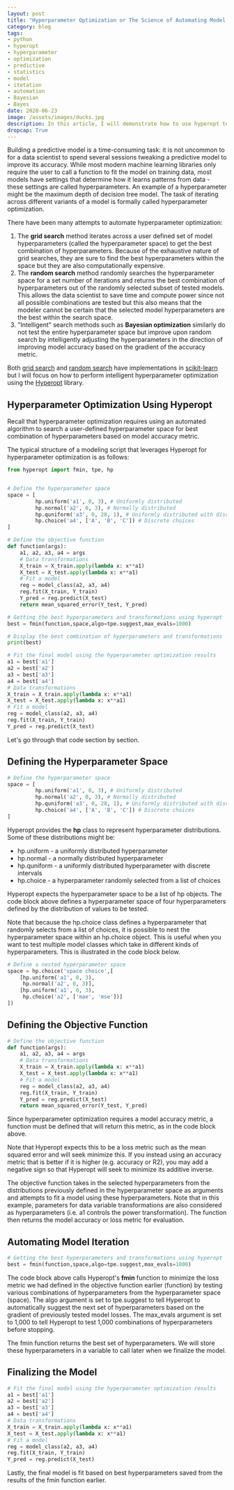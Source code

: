 ```yaml
---
layout: post
title: "Hyperparameter Optimization or The Science of Automating Model Iteration"
category: blog
tags: 
- python 
- hyperopt 
- hyperparameter 
- optimization 
- predictive
- statistics
- model 
- itetation
- automation
- Bayesian
- Bayes
date: 2020-06-23
image: /assets/images/ducks.jpg
description: In this article, I will demonstrate how to use hyperopt to optimize model hyperparameters.
dropcap: True
---
```


Building a predictive model is a time-consuming task: it is not uncommon to for a data scientist to spend several sessions tweaking a predictive model to improve its accuracy. While most modern machine learning libraries only require the user to call a function to fit the model on training data, most models have settings that determine how it learns patterns from data - these settings are called hyperparameters. An example of a hyperparameter might be the maximum depth of decision tree model. The task of iterating across different variants of a model is formally called hyperparameter optimization.

There have been many attempts to automate hyperparameter optimization:

1. The **grid search** method iterates across a user defined set of model hyperparameters (called the hyperparameter space) to get the best combination of hyperparameters. Because of the exhaustive nature of grid searches, they are sure to find the best hyperparameters within the space but they are also computationally expensive.
2. The **random search** method randomly searches the hyperparameter space for a set number of iterations and returns the best combination of hyperparameters out of the randomly selected subset of tested models. This allows the data scientist to save time and compute power since not all possible combinations are tested but this also means that the modeler cannot be certain that the selected model hyperparameters are the best within the search space.
3. "Intelligent" search methods such as **Bayesian optimization** similarly do not test the entire hyperparameter space but improve upon random search by intelligently adjusting the hyperparameters in the direction of improving model accuracy based on the gradient of the accuracy metric.

Both [grid search](https://scikit-learn.org/stable/modules/generated/sklearn.model_selection.GridSearchCV.html#sklearn.model_selection.GridSearchCV) and [random search](https://scikit-learn.org/stable/modules/generated/sklearn.model_selection.RandomizedSearchCV.html#sklearn.model_selection.RandomizedSearchCV) have implementations in [scikit-learn](https://scikit-learn.org/stable/modules/grid_search.html) but I will focus on how to perform intelligent hyperparameter optimization using the [Hyperopt](https://github.com/hyperopt/hyperopt) library.

## Hyperparameter Optimization Using Hyperopt

Recall that hyperparameter optimization requires using an automated algorithm to search a user-defined hyperparameter space for best combination of hyperparameters based on model accuracy metric. 

The typical structure of a modeling script that leverages Hyperopt for hyperparameter optimization is as follows:

```python
from hyperopt import fmin, tpe, hp


# Define the hyperparameter space
space = [
         hp.uniform('a1', 0, 3), # Uniformly distributed
         hp.normal('a2', 0, 3), # Normally distributed
         hp.quniform('a3', 0, 28, 1), # Uniformly distributed with discrete intervals
    	 hp.choice('a4', ['A', 'B', 'C']) # Discrete choices
]

# Define the objective function
def function(args):
    a1, a2, a3, a4 = args
    # Data transformations
    X_train = X_train.apply(lambda x: x**a1)
    X_test = X_test.apply(lambda x: x**a1)
    # Fit a model
    reg = model_class(a2, a3, a4)
    reg.fit(X_train, Y_train)
    Y_pred = reg.predict(X_test)
    return mean_squared_error(Y_test, Y_pred)

# Getting the best hyperparameters and transformations using hyperopt
best = fmin(function,space,algo=tpe.suggest,max_evals=1000)

# Display the best combination of hyperparameters and transformations
print(best)

# Fit the final model using the hyperparameter optimization results
a1 = best['a1']
a2 = best['a2']
a3 = best['a3']
a4 = best['a4']
# Data transformations
X_train = X_train.apply(lambda x: x**a1)
X_test = X_test.apply(lambda x: x**a1)
# Fit a model
reg = model_class(a2, a3, a4)
reg.fit(X_train, Y_train)
Y_pred = reg.predict(X_test)
```

Let's go through that code section by section.

## Defining the Hyperparameter Space

```python
# Define the hyperparameter space
space = [
         hp.uniform('a1', 0, 3), # Uniformly distributed
         hp.normal('a2', 0, 3), # Normally distributed
         hp.quniform('a3', 0, 28, 1), # Uniformly distributed with discrete intervals
    	 hp.choice('a4', ['A', 'B', 'C']) # Discrete choices
]
```

Hyperopt provides the **hp** class to represent hyperparameter distributions. Some of these distributions might be:

* hp.uniform - a uniformly distributed hyperparameter
* hp.normal - a normally distributed hyperparameter
* hp.quniform - a uniformly distributed hyperparameter with discrete intervals
* hp.choice - a hyperparameter randomly selected from a list of choices

Hyperopt expects the hyperparameter space to be a list of hp objects. The code block above defines a hyperparameter space of four hyperparameters defined by the distribution of values to be tested.

Note that because the hp.choice class defines a hyperparameter that randomly selects from a list of choices, it is possible to nest the hyperparameter space within an hp.choice object. This is useful when you want to test multiple model classes which take in different kinds of hyperparameters. This is illustrated in the code block below.

```python
# Define a nested hyperparameter space
space = hp.choice('space choice',[
    [hp.uniform('a1', 0, 3),
     hp.normal('a2', 0, 3)],
    [hp.uniform('a1', 0, 3),
     hp.choice('a2', ['mae', 'mse'])]
])
```

## Defining the Objective Function

```python
# Define the objective function
def function(args):
    a1, a2, a3, a4 = args
    # Data transformations
    X_train = X_train.apply(lambda x: x**a1)
    X_test = X_test.apply(lambda x: x**a1)
    # Fit a model
    reg = model_class(a2, a3, a4)
    reg.fit(X_train, Y_train)
    Y_pred = reg.predict(X_test)
    return mean_squared_error(Y_test, Y_pred)
```

Since hyperparameter optimization requires a model accuracy metric, a function must be defined that will return this metric, as in the code block above.

Note that Hyperopt expects this to be a loss metric such as the mean squared error and will seek minimize this. If you instead using an accuracy metric that is better if it is higher (e.g. accuracy or R2), you may add a negative sign so that Hyperopt will seek to minimize its additive inverse.

The objective function takes in the selected hyperparameters from the distributions previously defined in the hyperparameter space as arguments and attempts to fit a model using these hyperparameters. Note that in this example, parameters for data variable transformations are also considered as hyperparameters (i.e. a1 controls the power transformation). The function then returns the model accuracy or loss metric for evaluation.

 ## Automating Model Iteration

```python
# Getting the best hyperparameters and transformations using hyperopt
best = fmin(function,space,algo=tpe.suggest,max_evals=1000)
```

The code block above calls Hyperopt's **fmin** function to minimize the loss metric we had defined in the objective function earlier (function) by testing various combinations of hyperparameters from the hyperparameter space (space). The algo argument is set to tpe.suggest to tell Hyperopt to automatically suggest the next set of hyperparameters based on the gradient of previously tested model losses. The max_evals argument is set to 1,000 to tell Hyperopt to test 1,000 combinations of hyperparameters before stopping.

The fmin function returns the best set of hyperparameters. We will store these hyperparameters in a variable to call later when we finalize the model.

## Finalizing the Model

```python
# Fit the final model using the hyperparameter optimization results
a1 = best['a1']
a2 = best['a2']
a3 = best['a3']
a4 = best['a4']
# Data transformations
X_train = X_train.apply(lambda x: x**a1)
X_test = X_test.apply(lambda x: x**a1)
# Fit a model
reg = model_class(a2, a3, a4)
reg.fit(X_train, Y_train)
Y_pred = reg.predict(X_test)
```

Lastly, the final model is fit based on best hyperparameters saved from the results of the fmin function earlier.